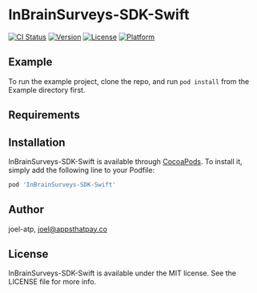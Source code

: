 # InBrainSurveys-SDK-Swift

[![CI Status](https://img.shields.io/travis/joel-atp/InBrainSurveys-SDK-Swift.svg?style=flat)](https://travis-ci.org/joel-atp/InBrainSurveys-SDK-Swift)
[![Version](https://img.shields.io/cocoapods/v/InBrainSurveys-SDK-Swift.svg?style=flat)](https://cocoapods.org/pods/InBrainSurveys-SDK-Swift)
[![License](https://img.shields.io/cocoapods/l/InBrainSurveys-SDK-Swift.svg?style=flat)](https://cocoapods.org/pods/InBrainSurveys-SDK-Swift)
[![Platform](https://img.shields.io/cocoapods/p/InBrainSurveys-SDK-Swift.svg?style=flat)](https://cocoapods.org/pods/InBrainSurveys-SDK-Swift)

## Example

To run the example project, clone the repo, and run `pod install` from the Example directory first.

## Requirements

## Installation

InBrainSurveys-SDK-Swift is available through [CocoaPods](https://cocoapods.org). To install
it, simply add the following line to your Podfile:

```ruby
pod 'InBrainSurveys-SDK-Swift'
```

## Author

joel-atp, joel@appsthatpay.co

## License

InBrainSurveys-SDK-Swift is available under the MIT license. See the LICENSE file for more info.
